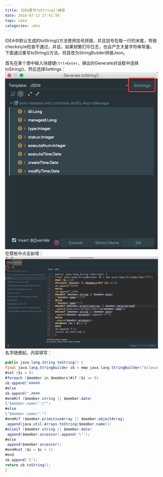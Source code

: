 ```yaml
---
title: IDEA重写toString()模板
date: 2018-07-13 17:41:50
tags: idea
categories: idea
---
```


IDEA中默认生成的toString()方法使用加号拼接，并且加号在每一行的末尾，导致checkstyle检查不通过，并且，如果频繁打印日志，也会产生大量字符串常量。
下面通过重写toString()方法，将其改为StringBuilder拼接Json。

<!-- more -->

首先在某个类中输入快捷键`Ctrl+Enter`，弹出的Generate对话框中选择toString()，然后选择Settings：
![](/images/idea1.jpeg)
在模板中点击新增：
![](/images/idea2.jpeg)
名字随便起，内容填写：
```Java
public java.lang.String toString() {
final java.lang.StringBuilder sb = new java.lang.StringBuilder("$classname{");
#set ($i = 0)
#foreach ($member in $members)#if ($i == 0)
sb.append("#####
#else
sb.append(",####
#end#if ($member.string || $member.date)
\"$member.name\":\"")
#else
\"$member.name\":")
#end#if ($member.primitiveArray || $member.objectArray)
.append(java.util.Arrays.toString($member.name));
#elseif ($member.string || $member.date)
.append($member.accessor).append('\"');
#else
.append($member.accessor);
#end#set ($i = $i + 1)
#end
sb.append('}');
return sb.toString();
}
```
